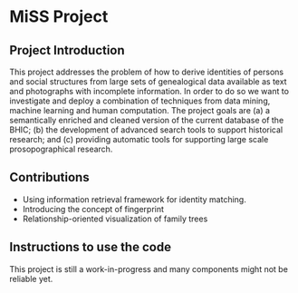 # MiSS Project

## Project Introduction
This project addresses the problem of how to derive identities of persons and social structures from large sets of genealogical data available as text and photographs with incomplete information. In order to do so we want to investigate and deploy a combination of techniques from data mining, machine learning and human computation. The project goals are (a) a semantically enriched and cleaned version of the current database of the BHIC; (b) the development of advanced search tools to support historical research; and (c) providing automatic tools for supporting large scale prosopographical research.

## Contributions
* Using information retrieval framework for identity matching.
* Introducing the concept of fingerprint
* Relationship-oriented visualization of family trees


## Instructions to use the code
This project is still a work-in-progress and many components might not be reliable yet.

